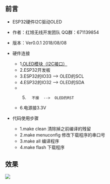 ## 前言
* ESP32硬件I2C驱动OLED
* 作者：红旭无线开发团队  QQ群：671139854
* 版本：Ver0.0.1  2018/08/08

* 硬件连接
    * 1[.OLED模块（I2C接口）](https://item.taobao.com/item.htm?spm=a1z10.1-c-s.w4004-18402045841.5.378a2c2cVxUhHD&id=569864974646)
    * 2.ESP32开发板
    * 3.ESP32的IO33  -->  OLED的SCL
    * 4.ESP32的IO32  -->  OLED的SDA
    * 5.       不接  -->  OLED的RST   
    * 6.电源接3.3V

* 代码使用步骤
    * 1.make clean 清除掉之前编译的残留
    * 2.make menuconfig 修改下载程序的串口号
    * 3.make all 编译程序
    * 4.make flash 下载程序

## 效果
![](https://github.com/xiaolongba/picture/blob/master/OLED%E6%95%88%E6%9E%9C%E5%9B%BE.gif)
